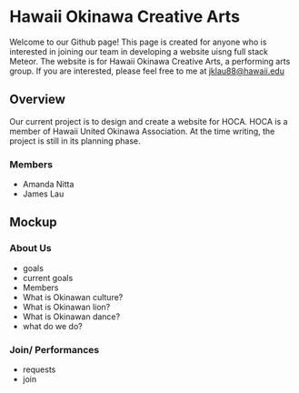 # Hawaii Okinawa Creative Arts
Welcome to our Github page! This page is created for anyone who is interested in joining our team in developing a website uisng full stack Meteor. The website is for Hawaii Okinawa Creative Arts, a performing arts group. If you are interested, please feel free to me at jklau88@hawaii.edu


## Overview
Our current project is to design and create a website for HOCA. HOCA is a member of Hawaii United Okinawa Association. At the time writing, the project is still in its planning phase.

### Members
- Amanda Nitta
- James Lau

## Mockup

### About Us 
- goals
- current goals
- Members
- What is Okinawan culture?
- What is Okinawan lion?
- What is Okinawan dance?
- what do we do? 

### Join/ Performances
- requests 
- join

